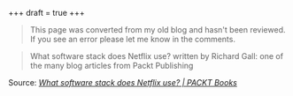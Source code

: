 +++
draft = true
+++
>This page was converted from my old blog and hasn't been reviewed. If you see an error please let me know in the comments.

> What software stack does Netflix use? written by Richard Gall: one of the many blog articles from Packt Publishing

Source: _[What software stack does Netflix use? | PACKT Books](https://www.packtpub.com/books/content/what-software-stack-does-netflix-use)_